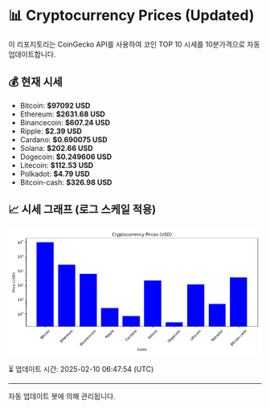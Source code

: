 
# 📊 Cryptocurrency Prices (Updated)

이 리포지토리는 CoinGecko API를 사용하여 코인 TOP 10 시세를 10분가격으로 자동 업데이트합니다.

## 💰 현재 시세
- Bitcoin: **$97092 USD**
- Ethereum: **$2631.68 USD**
- Binancecoin: **$607.24 USD**
- Ripple: **$2.39 USD**
- Cardano: **$0.690075 USD**
- Solana: **$202.66 USD**
- Dogecoin: **$0.249606 USD**
- Litecoin: **$112.53 USD**
- Polkadot: **$4.79 USD**
- Bitcoin-cash: **$326.98 USD**

## 📈 시세 그래프 (로그 스케일 적용)
![Crypto Prices](crypto_prices.png)

⏳ 업데이트 시간: 2025-02-10 06:47:54 (UTC)

---
자동 업데이트 봇에 의해 관리됩니다.
